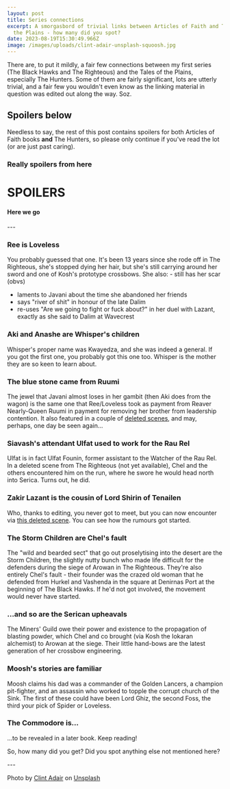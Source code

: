 ```yaml
---
layout: post
title: Series connections
excerpt: A smorgasbord of trivial links between Articles of Faith and Tales of
  the Plains - how many did you spot?
date: 2023-08-19T15:30:49.966Z
image: /images/uploads/clint-adair-unsplash-squoosh.jpg
---
```

T﻿here are, to put it mildly, a fair few connections between my first series (The Black Hawks and The Righteous) and the Tales of the Plains, especially The Hunters. Some of them are fairly significant, lots are utterly trivial, and a fair few you wouldn't even know as the linking material in question was edited out along the way. Soz.

## Spoilers below

N﻿eedless to say, the rest of this post contains spoilers for both Articles of Faith books **and** The Hunters, so please only continue if you've read the lot (or are just past caring).

### Really spoilers from here

# SPOILERS

#### Here we go

-﻿--

### Ree is Loveless

Y﻿ou probably guessed that one. It's been 13 years since she rode off in The Righteous, she's stopped dying her hair, but she's still carrying around her sword and one of Kosh's prototype crossbows. She also:
-﻿ still has her scar (obvs)

* laments to Javani about the time she abandoned her friends
* says "river of shit" in honour of the late Dalim
* re-uses "Are we going to fight or fuck about?" in her duel with Lazant, exactly as she said to Dalim at Wavecrest

### Aki and Anashe are Whisper's children

W﻿hisper's proper name was Kwayedza, and she was indeed a general. If you got the first one, you probably got this one too. Whisper is the mother they are so keen to learn about.

### The blue stone came from Ruumi

T﻿he jewel that Javani almost loses in her gambit (then Aki does from the wagon) is the same one that Ree/Loveless took as payment from Reaver Nearly-Queen Ruumi in payment for removing her brother from leadership contention. It also featured in a couple of [deleted scenes](/deleted-scenes), and may, perhaps, one day be seen again...

### Siavash's attendant Ulfat used to work for the Rau Rel

U﻿lfat is in fact Ulfat Founin, former assistant to the Watcher of the Rau Rel. In a deleted scene from The Righteous (not yet available), Chel and the others encountered him on the run, where he swore he would head north into Serica. Turns out, he did.

### Zakir Lazant is the cousin of Lord Shirin of Tenailen

W﻿ho, thanks to editing, you never got to meet, but you can now encounter via [this deleted scene](/deleted-scenes/foss-and-loveless-2). You can see how the rumours got started.

### The Storm Children are Chel's fault

T﻿he "wild and bearded sect" that go out proselytising into the desert are the Storm Children, the slightly nutty bunch who made life difficult for the defenders during the siege of Arowan in The Righteous. They're also entirely Chel's fault - their founder was the crazed old woman that he defended from Hurkel and Vashenda in the square at Denirnas Port at the beginning of The Black Hawks. If he'd not got involved, the movement would never have started.

### ...and so are the Serican upheavals

The Miners' Guild owe their power and existence to the propagation of blasting powder, which Chel and co brought (via Kosh the Iokaran alchemist) to Arowan at the siege. Their little hand-bows are the latest generation of her crossbow engineering.

### Moosh's stories are familiar

Moosh claims his dad was a commander of the Golden Lancers, a champion pit-fighter, and an assassin who worked to topple the corrupt church of the Sink. The first of these could have been Lord Ghiz, the second Foss, the third your pick of Spider or Loveless.

### The Commodore is...

.﻿..to be revealed in a later book. Keep reading!



S﻿o, how many did you get? Did you spot anything else not mentioned here?

-﻿--

Photo by <a href="https://unsplash.com/@clintadair?utm_source=unsplash&utm_medium=referral&utm_content=creditCopyText">Clint Adair</a> on <a href="https://unsplash.com/photos/BW0vK-FA3eg?utm_source=unsplash&utm_medium=referral&utm_content=creditCopyText">Unsplash</a>